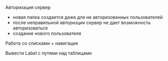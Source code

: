 Авторизация сервер 
- новая папка создается даже для не авторизованных пользователей
- после неправильной авторизции сервер не дает возможность авторизоваться
- создание нового пользователя

Работа со списками + навигация

Вывести Label с путями над таблицами